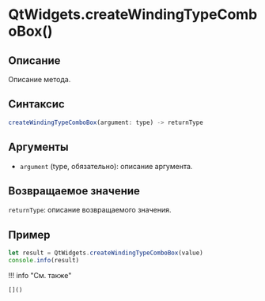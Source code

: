 # QtWidgets.createWindingTypeComboBox()

## Описание
Описание метода.

## Синтаксис
```javascript
createWindingTypeComboBox(argument: type) -> returnType
```

## Аргументы
- `argument` (type, обязательно): описание аргумента.

## Возвращаемое значение
`returnType`: описание возвращаемого значения.

## Пример
```javascript linenums="1"
let result = QtWidgets.createWindingTypeComboBox(value)
console.info(result)
```

!!! info "См. также"

    []()


